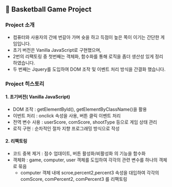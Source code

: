 ## 🏀 Basketball Game Project

### Project 소개

- 컴퓨터와 사용자의 간에 번갈아 가며 슛을 하고 득점이 높은 쪽이 이기는 간단한 게임입니다.
- 초기 버전은 Vanilla JavaScript로 구현했으며,
- 2번의 리팩토링 중 첫번째는 객체화, 함수화를 통해 로직을 좀더 생산성 있게 정리하였습니다.
- 두 번째는 Jquery를 도입하여 DOM 조작 및 이벤트 처리 방식을 간결화 했습니다.

### Project 히스토리

#### 1. 초기버전( Vanilla JavaScript)
- DOM 조작 :  getElementById(), getElementByClassName()을 활용
- 이번트 처리 : onclick 속성을 사용, 버튼 클릭 이벤트 처리
- 전역 변수 사용 : userScore, comScore, shootType 등으로 게임 상태 관리
- 로직 구현 : 순차적인 절차 지향 프로그래밍 방식으로 작성

#### 2. 리팩토링
- 코드 중복 제거 : 점수 업데이트, 버튼 활성화/비활성화 의 기능을 함수화
- 객체화 : game, computer, user 객체를 도입하여 각각의 관련 변수를 하나의 객체로 묶음
  - computer 객체 내에 scroe,percent2,percent3 속성을 대입하여 각각의 comScore, comPercent2, comPercent3 를 리팩토링
  

